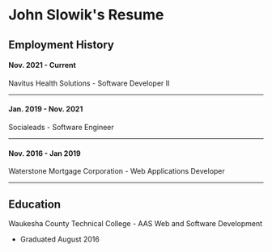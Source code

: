 # John Slowik's Resume
## Employment History
#### Nov. 2021 - Current
Navitus Health Solutions - Software Developer II
___

#### Jan. 2019 - Nov. 2021
Socialeads - Software Engineer
___

#### Nov. 2016 - Jan 2019
Waterstone Mortgage Corporation - Web Applications Developer
___

## Education
Waukesha County Technical College - AAS Web and Software Development
 - Graduated August 2016

